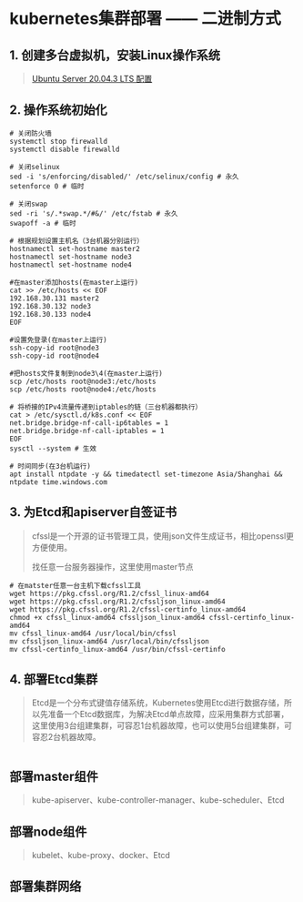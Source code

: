 # kubernetes集群部署 —— 二进制方式

## 1. 创建多台虚拟机，安装Linux操作系统
> [Ubuntu Server 20.04.3 LTS 配置](https://github.com/1849805767/kubernetes/blob/master/Ubuntu%20Server%2020.04.3%20LTS%20%E5%88%9D%E5%A7%8B%E9%85%8D%E7%BD%AE.md)

## 2. 操作系统初始化

```
# 关闭防火墙
systemctl stop firewalld
systemctl disable firewalld

# 关闭selinux
sed -i 's/enforcing/disabled/' /etc/selinux/config # 永久
setenforce 0 # 临时

# 关闭swap
sed -ri 's/.*swap.*/#&/' /etc/fstab # 永久
swapoff -a # 临时

# 根据规划设置主机名（3台机器分别运行）
hostnamectl set-hostname master2
hostnamectl set-hostname node3
hostnamectl set-hostname node4

#在master添加hosts(在master上运行)
cat >> /etc/hosts << EOF
192.168.30.131 master2
192.168.30.132 node3
192.168.30.133 node4
EOF

#设置免登录(在master上运行)
ssh-copy-id root@node3
ssh-copy-id root@node4

#把hosts文件复制到node3\4(在master上运行)
scp /etc/hosts root@node3:/etc/hosts
scp /etc/hosts root@node4:/etc/hosts

# 将桥接的IPv4流量传递到iptables的链（三台机器都执行）
cat > /etc/sysctl.d/k8s.conf << EOF
net.bridge.bridge-nf-call-ip6tables = 1
net.bridge.bridge-nf-call-iptables = 1
EOF
sysctl --system # 生效

# 时间同步(在3台机运行)
apt install ntpdate -y && timedatectl set-timezone Asia/Shanghai && ntpdate time.windows.com
```

## 3. 为Etcd和apiserver自签证书

> cfssl是一个开源的证书管理工具，使用json文件生成证书，相比openssl更方便使用。
>
> 找任意一台服务器操作，这里使用master节点

```
# 在matster任意一台主机下载cfssl工具
wget https://pkg.cfssl.org/R1.2/cfssl_linux-amd64
wget https://pkg.cfssl.org/R1.2/cfssljson_linux-amd64
wget https://pkg.cfssl.org/R1.2/cfssl-certinfo_linux-amd64
chmod +x cfssl_linux-amd64 cfssljson_linux-amd64 cfssl-certinfo_linux-amd64
mv cfssl_linux-amd64 /usr/local/bin/cfssl
mv cfssljson_linux-amd64 /usr/local/bin/cfssljson
mv cfssl-certinfo_linux-amd64 /usr/bin/cfssl-certinfo

```



## 4. 部署Etcd集群

> Etcd是一个分布式键值存储系统，Kubernetes使用Etcd进行数据存储，所以先准备一个Etcd数据库，为解决Etcd单点故障，应采用集群方式部署，这里使用3台组建集群，可容忍1台机器故障，也可以使用5台组建集群，可容忍2台机器故障。

```

```

## 部署master组件

> kube-apiserver、kube-controller-manager、kube-scheduler、Etcd

## 部署node组件

> kubelet、kube-proxy、docker、Etcd

## 部署集群网络


